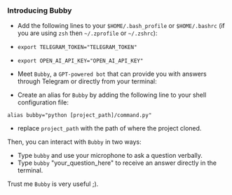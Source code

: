 ### Introducing Bubby

- Add the following lines to your `$HOME/.bash_profile` or `$HOME/.bashrc` (if you are using `zsh` then `~/.zprofile` or `~/.zshrc`):

- `export TELEGRAM_TOKEN="TELEGRAM_TOKEN"`
- `export OPEN_AI_API_KEY="OPEN_AI_API_KEY"`


- Meet `Bubby`, a `GPT-powered bot` that can provide you with answers through Telegram or directly from your terminal:
- Create an alias for `Bubby` by adding the following line to your shell configuration file:

`alias bubby="python [project_path]/command.py"`
- replace `project_path` with the path of where the project cloned.

Then, you can interact with `Bubby` in two ways:

- Type `bubby` and use your microphone to ask a question verbally.
- Type `bubby` "your_question_here" to receive an answer directly in the terminal.

Trust me `Bubby` is very useful ;).



